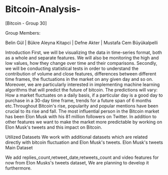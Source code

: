 # Bitcoin-Analysis-
 [Bitcoin - Group 30] 

Group Members:

Belin Gül | 
Bükre Aleyna Kitapci |
Defne Akter | 
Mustafa Cem Büyükalpelli

Introduction
First, we will be visualizing the data in time-series format, both as a whole and separate features. We will also be monitoring the high and low values, how they change over time and their comparisons. Secondly, we will be conducting statistical tests in order to understand the contribution of volume and close features, differences between different time frames, the fluctuations in the market on any given day and so on. Moreover, we are particularly interested in implementing machine learning algorithms that will predict the future of bitcoin. The predictions will vary: How a market fluctuates on a daily basis, if a particular day is a good day to purchase in a 30-day time frame, trends for a future span of 6 months etc.Throughout Bitcoin's rise, popularity and popular mentions have been crucial to its rise and fall. The most influential person in the Bitcoin market has been Elon Musk with his 81 million followers on Twitter. In addition to other features we want to make the market more predictable by working on Elon Musk's tweets and this impact on Bitcoin.

Utilized Datasets
We work with additional datasets which are related directly with bitcoin fluctuation and Elon Musk's tweets.
Elon Musk's tweets
Main Dataset


We add replies_count,retweet_date,retweets_count and video features for now from Elon Musks's tweets dataset, We are planning to develop it furthermore.
